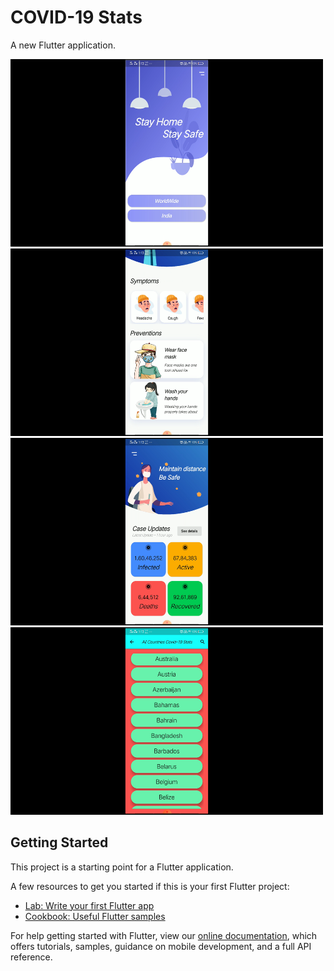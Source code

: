 # COVID-19 Stats

A new Flutter application.

<img src="Images/Screenshot%20(262).png" width="500" height="300" >
<img src="Images/Screenshot%20(263).png" width="500" height="300" >
<img src="Images/Screenshot%20(264).png" width="500" height="300" >
<img src="Images/Screenshot%20(265).png" width="500" height="300" >


## Getting Started

This project is a starting point for a Flutter application.

A few resources to get you started if this is your first Flutter project:

- [Lab: Write your first Flutter app](https://flutter.dev/docs/get-started/codelab)
- [Cookbook: Useful Flutter samples](https://flutter.dev/docs/cookbook)

For help getting started with Flutter, view our
[online documentation](https://flutter.dev/docs), which offers tutorials,
samples, guidance on mobile development, and a full API reference.
